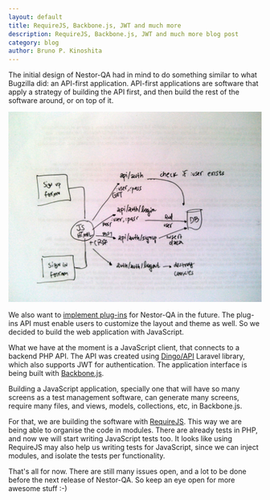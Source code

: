 ```yaml
---
layout: default
title: RequireJS, Backbone.js, JWT and much more
description: RequireJS, Backbone.js, JWT and much more blog post
category: blog
author: Bruno P. Kinoshita
---
```


The initial design of Nestor-QA had in mind to do something similar to what Bugzilla did: an
API-first application. API-first applications are software that apply a strategy of building
the API first, and then build the rest of the software around, or on top of it.

![API example image](/assets/posts/2016-06-19-requirejs-backbone-jwt-and-much-more/IMG_20160221_164338.jpg)

We also want to [implement plug-ins](https://github.com/nestor-qa/nestor/issues/2) for Nestor-QA in the future.
The plug-ins API must enable users to customize the layout and theme as well. So we decided to build
the web application with JavaScript.

What we have at the moment is a JavaScript client, that connects to a backend PHP API. The API
was created using [Dingo/API](https://github.com/dingo/api/) Laravel library, which also supports
JWT for authentication. The application interface is being built with
[Backbone.js](http://backbonejs.org/).

Building a JavaScript application, specially one that will have so many screens as a test management
software, can generate many screens, require many files, and views, models, collections, etc, in
Backbone.js.

For that, we are building the software with [RequireJS](http://requirejs.org/). This way we are
being able to organise the code in modules. There are already tests in PHP, and now we will start
writing JavaScript tests too. It looks like using RequireJS may also help us writing tests for
JavaScript, since we can inject modules, and isolate the tests per functionality.

That's all for now. There are still many issues open, and a lot to be done before the next release
of Nestor-QA. So keep an eye open for more awesome stuff :-)

